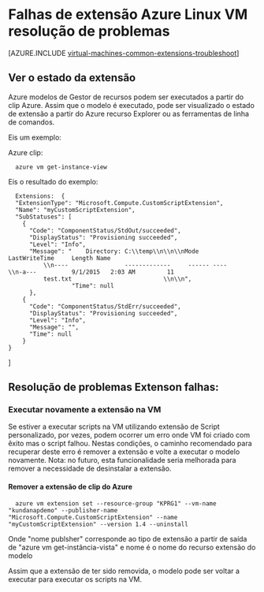 <properties
   pageTitle="Resolução de problemas de falhas de extensão Linux VM | Microsoft Azure"
   description="Saiba mais sobre as falhas de extensão Azure Linux VM de resolução de problemas"
   services="virtual-machines-linux"
   documentationCenter=""
   authors="kundanap"
   manager="timlt"
   editor=""
   tags="top-support-issue,azure-resource-manager"/>

<tags
   ms.service="virtual-machines-linux"
   ms.devlang="na"
   ms.topic="support-article"
   ms.tgt_pltfrm="vm-linux"
   ms.workload="infrastructure-services"
   ms.date="03/29/2016"
   ms.author="kundanap"/>

# <a name="troubleshooting-azure-linux-vm-extension-failures"></a>Falhas de extensão Azure Linux VM resolução de problemas

[AZURE.INCLUDE [virtual-machines-common-extensions-troubleshoot](../../includes/virtual-machines-common-extensions-troubleshoot.md)]

## <a name="viewing-extension-status"></a>Ver o estado da extensão
Azure modelos de Gestor de recursos podem ser executados a partir do clip Azure. Assim que o modelo é executado, pode ser visualizado o estado de extensão a partir do Azure recurso Explorer ou as ferramentas de linha de comandos.

Eis um exemplo:

Azure clip:

      azure vm get-instance-view


Eis o resultado do exemplo:

      Extensions:  {
      "ExtensionType": "Microsoft.Compute.CustomScriptExtension",
      "Name": "myCustomScriptExtension",
      "SubStatuses": [
        {
          "Code": "ComponentStatus/StdOut/succeeded",
          "DisplayStatus": "Provisioning succeeded",
          "Level": "Info",
          "Message": "    Directory: C:\\temp\\n\\n\\nMode                LastWriteTime     Length Name
              \\n----                -------------     ------ ----                              \\n-a---          9/1/2015   2:03 AM         11
              test.txt                          \\n\\n",
                      "Time": null
          },
        {
          "Code": "ComponentStatus/StdErr/succeeded",
          "DisplayStatus": "Provisioning succeeded",
          "Level": "Info",
          "Message": "",
          "Time": null
        }
    }
  ]

## <a name="troubleshooting-extenson-failures"></a>Resolução de problemas Extenson falhas:

### <a name="re-running-the-extension-on-the-vm"></a>Executar novamente a extensão na VM

Se estiver a executar scripts na VM utilizando extensão de Script personalizado, por vezes, podem ocorrer um erro onde VM foi criado com êxito mas o script falhou. Nestas condições, o caminho recomendado para recuperar deste erro é remover a extensão e volte a executar o modelo novamente.
Nota: no futuro, esta funcionalidade seria melhorada para remover a necessidade de desinstalar a extensão.

#### <a name="remove-the-extension-from-azure-cli"></a>Remover a extensão de clip do Azure

      azure vm extension set --resource-group "KPRG1" --vm-name "kundanapdemo" --publisher-name "Microsoft.Compute.CustomScriptExtension" --name "myCustomScriptExtension" --version 1.4 --uninstall

Onde "nome publsher" corresponde ao tipo de extensão a partir de saída de "azure vm get-instância-vista" e nome é o nome do recurso extensão do modelo

Assim que a extensão de ter sido removida, o modelo pode ser voltar a executar para executar os scripts na VM.
